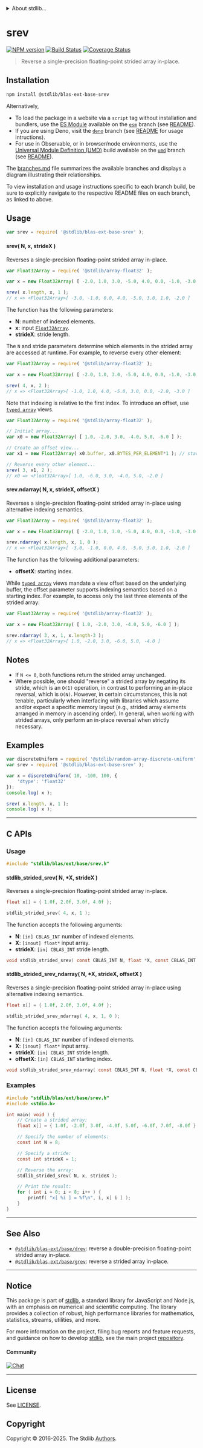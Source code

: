 <!--

@license Apache-2.0

Copyright (c) 2020 The Stdlib Authors.

Licensed under the Apache License, Version 2.0 (the "License");
you may not use this file except in compliance with the License.
You may obtain a copy of the License at

   http://www.apache.org/licenses/LICENSE-2.0

Unless required by applicable law or agreed to in writing, software
distributed under the License is distributed on an "AS IS" BASIS,
WITHOUT WARRANTIES OR CONDITIONS OF ANY KIND, either express or implied.
See the License for the specific language governing permissions and
limitations under the License.

-->


<details>
  <summary>
    About stdlib...
  </summary>
  <p>We believe in a future in which the web is a preferred environment for numerical computation. To help realize this future, we've built stdlib. stdlib is a standard library, with an emphasis on numerical and scientific computation, written in JavaScript (and C) for execution in browsers and in Node.js.</p>
  <p>The library is fully decomposable, being architected in such a way that you can swap out and mix and match APIs and functionality to cater to your exact preferences and use cases.</p>
  <p>When you use stdlib, you can be absolutely certain that you are using the most thorough, rigorous, well-written, studied, documented, tested, measured, and high-quality code out there.</p>
  <p>To join us in bringing numerical computing to the web, get started by checking us out on <a href="https://github.com/stdlib-js/stdlib">GitHub</a>, and please consider <a href="https://opencollective.com/stdlib">financially supporting stdlib</a>. We greatly appreciate your continued support!</p>
</details>

# srev

[![NPM version][npm-image]][npm-url] [![Build Status][test-image]][test-url] [![Coverage Status][coverage-image]][coverage-url] <!-- [![dependencies][dependencies-image]][dependencies-url] -->

> Reverse a single-precision floating-point strided array in-place.

<section class="installation">

## Installation

```bash
npm install @stdlib/blas-ext-base-srev
```

Alternatively,

-   To load the package in a website via a `script` tag without installation and bundlers, use the [ES Module][es-module] available on the [`esm`][esm-url] branch (see [README][esm-readme]).
-   If you are using Deno, visit the [`deno`][deno-url] branch (see [README][deno-readme] for usage intructions).
-   For use in Observable, or in browser/node environments, use the [Universal Module Definition (UMD)][umd] build available on the [`umd`][umd-url] branch (see [README][umd-readme]).

The [branches.md][branches-url] file summarizes the available branches and displays a diagram illustrating their relationships.

To view installation and usage instructions specific to each branch build, be sure to explicitly navigate to the respective README files on each branch, as linked to above.

</section>

<section class="usage">

## Usage

```javascript
var srev = require( '@stdlib/blas-ext-base-srev' );
```

#### srev( N, x, strideX )

Reverses a single-precision floating-point strided array in-place.

```javascript
var Float32Array = require( '@stdlib/array-float32' );

var x = new Float32Array( [ -2.0, 1.0, 3.0, -5.0, 4.0, 0.0, -1.0, -3.0 ] );

srev( x.length, x, 1 );
// x => <Float32Array>[ -3.0, -1.0, 0.0, 4.0, -5.0, 3.0, 1.0, -2.0 ]
```

The function has the following parameters:

-   **N**: number of indexed elements.
-   **x**: input [`Float32Array`][@stdlib/array/float32].
-   **strideX**: stride length.

The `N` and stride parameters determine which elements in the strided array are accessed at runtime. For example, to reverse every other element:

```javascript
var Float32Array = require( '@stdlib/array-float32' );

var x = new Float32Array( [ -2.0, 1.0, 3.0, -5.0, 4.0, 0.0, -1.0, -3.0 ] );

srev( 4, x, 2 );
// x => <Float32Array>[ -1.0, 1.0, 4.0, -5.0, 3.0, 0.0, -2.0, -3.0 ]
```

Note that indexing is relative to the first index. To introduce an offset, use [`typed array`][mdn-typed-array] views.

```javascript
var Float32Array = require( '@stdlib/array-float32' );

// Initial array...
var x0 = new Float32Array( [ 1.0, -2.0, 3.0, -4.0, 5.0, -6.0 ] );

// Create an offset view...
var x1 = new Float32Array( x0.buffer, x0.BYTES_PER_ELEMENT*1 ); // start at 2nd element

// Reverse every other element...
srev( 3, x1, 2 );
// x0 => <Float32Array>[ 1.0, -6.0, 3.0, -4.0, 5.0, -2.0 ]
```

#### srev.ndarray( N, x, strideX, offsetX )

Reverses a single-precision floating-point strided array in-place using alternative indexing semantics.

```javascript
var Float32Array = require( '@stdlib/array-float32' );

var x = new Float32Array( [ -2.0, 1.0, 3.0, -5.0, 4.0, 0.0, -1.0, -3.0 ] );

srev.ndarray( x.length, x, 1, 0 );
// x => <Float32Array>[ -3.0, -1.0, 0.0, 4.0, -5.0, 3.0, 1.0, -2.0 ]
```

The function has the following additional parameters:

-   **offsetX**: starting index.

While [`typed array`][mdn-typed-array] views mandate a view offset based on the underlying buffer, the offset parameter supports indexing semantics based on a starting index. For example, to access only the last three elements of the strided array:

```javascript
var Float32Array = require( '@stdlib/array-float32' );

var x = new Float32Array( [ 1.0, -2.0, 3.0, -4.0, 5.0, -6.0 ] );

srev.ndarray( 3, x, 1, x.length-3 );
// x => <Float32Array>[ 1.0, -2.0, 3.0, -6.0, 5.0, -4.0 ]
```

</section>

<!-- /.usage -->

<section class="notes">

## Notes

-   If `N <= 0`, both functions return the strided array unchanged.
-   Where possible, one should "reverse" a strided array by negating its stride, which is an `O(1)` operation, in contrast to performing an in-place reversal, which is `O(N)`. However, in certain circumstances, this is not tenable, particularly when interfacing with libraries which assume and/or expect a specific memory layout (e.g., strided array elements arranged in memory in ascending order). In general, when working with strided arrays, only perform an in-place reversal when strictly necessary.

</section>

<!-- /.notes -->

<section class="examples">

## Examples

<!-- eslint no-undef: "error" -->

```javascript
var discreteUniform = require( '@stdlib/random-array-discrete-uniform' );
var srev = require( '@stdlib/blas-ext-base-srev' );

var x = discreteUniform( 10, -100, 100, {
    'dtype': 'float32'
});
console.log( x );

srev( x.length, x, 1 );
console.log( x );
```

</section>

<!-- /.examples -->

<!-- C interface documentation. -->

* * *

<section class="c">

## C APIs

<!-- Section to include introductory text. Make sure to keep an empty line after the intro `section` element and another before the `/section` close. -->

<section class="intro">

</section>

<!-- /.intro -->

<!-- C usage documentation. -->

<section class="usage">

### Usage

```c
#include "stdlib/blas/ext/base/srev.h"
```

#### stdlib_strided_srev( N, \*X, strideX )

Reverses a single-precision floating-point strided array in-place.

```c
float x[] = { 1.0f, 2.0f, 3.0f, 4.0f };

stdlib_strided_srev( 4, x, 1 );
```

The function accepts the following arguments:

-   **N**: `[in] CBLAS_INT` number of indexed elements.
-   **X**: `[inout] float*` input array.
-   **strideX**: `[in] CBLAS_INT` stride length.

```c
void stdlib_strided_srev( const CBLAS_INT N, float *X, const CBLAS_INT strideX );
```

#### stdlib_strided_srev_ndarray( N, \*X, strideX, offsetX )

Reverses a single-precision floating-point strided array in-place using alternative indexing semantics.

```c
float x[] = { 1.0f, 2.0f, 3.0f, 4.0f };

stdlib_strided_srev_ndarray( 4, x, 1, 0 );
```

The function accepts the following arguments:

-   **N**: `[in] CBLAS_INT` number of indexed elements.
-   **X**: `[inout] float*` input array.
-   **strideX**: `[in] CBLAS_INT` stride length.
-   **offsetX**: `[in] CBLAS_INT` starting index.

```c
void stdlib_strided_srev_ndarray( const CBLAS_INT N, float *X, const CBLAS_INT strideX, const CBLAS_INT offsetX );
```

</section>

<!-- /.usage -->

<!-- C API usage notes. Make sure to keep an empty line after the `section` element and another before the `/section` close. -->

<section class="notes">

</section>

<!-- /.notes -->

<!-- C API usage examples. -->

<section class="examples">

### Examples

```c
#include "stdlib/blas/ext/base/srev.h"
#include <stdio.h>

int main( void ) {
    // Create a strided array:
    float x[] = { 1.0f, -2.0f, 3.0f, -4.0f, 5.0f, -6.0f, 7.0f, -8.0f };

    // Specify the number of elements:
    const int N = 8;

    // Specify a stride:
    const int strideX = 1;

    // Reverse the array:
    stdlib_strided_srev( N, x, strideX );

    // Print the result:
    for ( int i = 0; i < 8; i++ ) {
        printf( "x[ %i ] = %f\n", i, x[ i ] );
    }
}
```

</section>

<!-- /.examples -->

</section>

<!-- /.c -->

<!-- Section for related `stdlib` packages. Do not manually edit this section, as it is automatically populated. -->

<section class="related">

* * *

## See Also

-   <span class="package-name">[`@stdlib/blas-ext/base/drev`][@stdlib/blas/ext/base/drev]</span><span class="delimiter">: </span><span class="description">reverse a double-precision floating-point strided array in-place.</span>
-   <span class="package-name">[`@stdlib/blas-ext/base/grev`][@stdlib/blas/ext/base/grev]</span><span class="delimiter">: </span><span class="description">reverse a strided array in-place.</span>

</section>

<!-- /.related -->

<!-- Section for all links. Make sure to keep an empty line after the `section` element and another before the `/section` close. -->


<section class="main-repo" >

* * *

## Notice

This package is part of [stdlib][stdlib], a standard library for JavaScript and Node.js, with an emphasis on numerical and scientific computing. The library provides a collection of robust, high performance libraries for mathematics, statistics, streams, utilities, and more.

For more information on the project, filing bug reports and feature requests, and guidance on how to develop [stdlib][stdlib], see the main project [repository][stdlib].

#### Community

[![Chat][chat-image]][chat-url]

---

## License

See [LICENSE][stdlib-license].


## Copyright

Copyright &copy; 2016-2025. The Stdlib [Authors][stdlib-authors].

</section>

<!-- /.stdlib -->

<!-- Section for all links. Make sure to keep an empty line after the `section` element and another before the `/section` close. -->

<section class="links">

[npm-image]: http://img.shields.io/npm/v/@stdlib/blas-ext-base-srev.svg
[npm-url]: https://npmjs.org/package/@stdlib/blas-ext-base-srev

[test-image]: https://github.com/stdlib-js/blas-ext-base-srev/actions/workflows/test.yml/badge.svg?branch=main
[test-url]: https://github.com/stdlib-js/blas-ext-base-srev/actions/workflows/test.yml?query=branch:main

[coverage-image]: https://img.shields.io/codecov/c/github/stdlib-js/blas-ext-base-srev/main.svg
[coverage-url]: https://codecov.io/github/stdlib-js/blas-ext-base-srev?branch=main

<!--

[dependencies-image]: https://img.shields.io/david/stdlib-js/blas-ext-base-srev.svg
[dependencies-url]: https://david-dm.org/stdlib-js/blas-ext-base-srev/main

-->

[chat-image]: https://img.shields.io/gitter/room/stdlib-js/stdlib.svg
[chat-url]: https://app.gitter.im/#/room/#stdlib-js_stdlib:gitter.im

[stdlib]: https://github.com/stdlib-js/stdlib

[stdlib-authors]: https://github.com/stdlib-js/stdlib/graphs/contributors

[umd]: https://github.com/umdjs/umd
[es-module]: https://developer.mozilla.org/en-US/docs/Web/JavaScript/Guide/Modules

[deno-url]: https://github.com/stdlib-js/blas-ext-base-srev/tree/deno
[deno-readme]: https://github.com/stdlib-js/blas-ext-base-srev/blob/deno/README.md
[umd-url]: https://github.com/stdlib-js/blas-ext-base-srev/tree/umd
[umd-readme]: https://github.com/stdlib-js/blas-ext-base-srev/blob/umd/README.md
[esm-url]: https://github.com/stdlib-js/blas-ext-base-srev/tree/esm
[esm-readme]: https://github.com/stdlib-js/blas-ext-base-srev/blob/esm/README.md
[branches-url]: https://github.com/stdlib-js/blas-ext-base-srev/blob/main/branches.md

[stdlib-license]: https://raw.githubusercontent.com/stdlib-js/blas-ext-base-srev/main/LICENSE

[@stdlib/array/float32]: https://github.com/stdlib-js/array-float32

[mdn-typed-array]: https://developer.mozilla.org/en-US/docs/Web/JavaScript/Reference/Global_Objects/TypedArray

<!-- <related-links> -->

[@stdlib/blas/ext/base/drev]: https://github.com/stdlib-js/blas-ext-base-drev

[@stdlib/blas/ext/base/grev]: https://github.com/stdlib-js/blas-ext-base-grev

<!-- </related-links> -->

</section>

<!-- /.links -->
